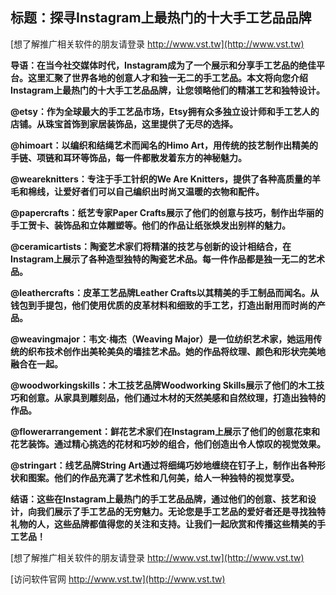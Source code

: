 ## **标题：探寻Instagram上最热门的十大手工艺品品牌**

[想了解推广相关软件的朋友请登录 http://www.vst.tw](http://www.vst.tw)

**导语：在当今社交媒体时代，Instagram成为了一个展示和分享手工艺品的绝佳平台。这里汇聚了世界各地的创意人才和独一无二的手工艺品。本文将向您介绍Instagram上最热门的十大手工艺品品牌，让您领略他们的精湛工艺和独特设计。**

**@etsy：作为全球最大的手工艺品市场，Etsy拥有众多独立设计师和手工艺人的店铺。从珠宝首饰到家居装饰品，这里提供了无尽的选择。**

**@himoart：以编织和结绳艺术而闻名的Himo Art，用传统的技艺制作出精美的手链、项链和耳环等饰品，每一件都散发着东方的神秘魅力。**

**@weareknitters：专注于手工针织的We Are Knitters，提供了各种高质量的羊毛和棉线，让爱好者们可以自己编织出时尚又温暖的衣物和配件。**

**@papercrafts：纸艺专家Paper Crafts展示了他们的创意与技巧，制作出华丽的手工贺卡、装饰品和立体雕塑等。他们的作品让纸张焕发出别样的魅力。**

**@ceramicartists：陶瓷艺术家们将精湛的技艺与创新的设计相结合，在Instagram上展示了各种造型独特的陶瓷艺术品。每一件作品都是独一无二的艺术品。**

**@leathercrafts：皮革工艺品牌Leather Crafts以其精美的手工制品而闻名。从钱包到手提包，他们使用优质的皮革材料和细致的手工艺，打造出耐用而时尚的产品。**

**@weavingmajor：韦文·梅杰（Weaving Major）是一位纺织艺术家，她运用传统的织布技术创作出美轮美奂的墙挂艺术品。她的作品将纹理、颜色和形状完美地融合在一起。**

**@woodworkingskills：木工技艺品牌Woodworking Skills展示了他们的木工技巧和创意。从家具到雕刻品，他们通过木材的天然美感和自然纹理，打造出独特的作品。**

**@flowerarrangement：鲜花艺术家们在Instagram上展示了他们的创意花束和花艺装饰。通过精心挑选的花材和巧妙的组合，他们创造出令人惊叹的视觉效果。**

**@stringart：线艺品牌String Art通过将细绳巧妙地缠绕在钉子上，制作出各种形状和图案。他们的作品充满了艺术性和几何美，给人一种独特的视觉享受。**

**结语：这些在Instagram上最热门的手工艺品品牌，通过他们的创意、技艺和设计，向我们展示了手工艺品的无穷魅力。无论您是手工艺品的爱好者还是寻找独特礼物的人，这些品牌都值得您的关注和支持。让我们一起欣赏和传播这些精美的手工艺品！**

[想了解推广相关软件的朋友请登录 http://www.vst.tw](http://www.vst.tw)


[访问软件官网 http://www.vst.tw](http://www.vst.tw)
